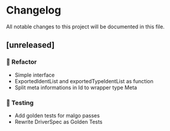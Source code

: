 # Changelog

All notable changes to this project will be documented in this file.

## [unreleased]

### 🚜 Refactor

- Simple interface
- ExportedIdentList and exportedTypeIdentList as function
- Split meta informations in Id to wrapper type Meta

### 🧪 Testing

- Add golden tests for malgo passes
- Rewrite DriverSpec as Golden Tests

<!-- generated by git-cliff -->
